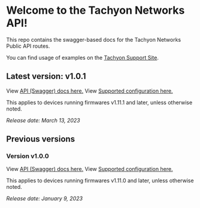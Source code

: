 

# Welcome to the Tachyon Networks API!

This repo contains the swagger-based docs for the Tachyon Networks Public API routes.  

You can find usage of examples on the <a href="https://tachyon-networks.freshdesk.com/support/solutions/articles/67000659777-tna-30x-restful-api">Tachyon Support Site</a>.


## Latest version: v1.0.1
View <a href="https://tachyon-networks.github.io/api_docs/tna_30x/v1.0.1/">API (Swagger) docs here.</a>
View <a href="https://tachyon-networks.github.io/api_docs/tna_30x/v1.0.1/keys.html">Supported configuration here.</a>

This applies to devices running firmwares v1.11.1 and later, unless otherwise noted.

*Release date: March 13, 2023*

## Previous versions

### Version v1.0.0 

View <a href="https://tachyon-networks.github.io/api_docs/tna_30x/v1.0.0/">API (Swagger) docs here.</a>
View <a href="https://tachyon-networks.github.io/api_docs/tna_30x/v1.0.0/keys.html">Supported configuration here.</a>

This applies to devices running firmwares v1.11.0 and later, unless otherwise noted.

*Release date: January 9, 2023*


